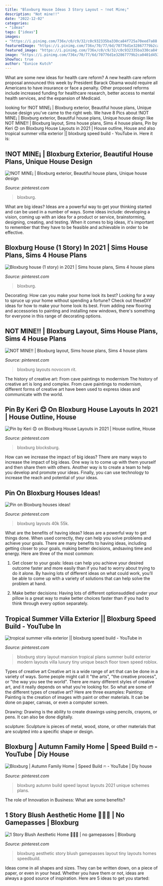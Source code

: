 ```yaml
---
title: "Bloxburg House Ideas 3 Story Layout ~ !not Mine¡"
description: "Not mine!!"
date: "2022-12-02"
categories:
- "ideas"
tags: ["ideas"]
images:
- "https://i.pinimg.com/736x/c0/c9/32/c0c932335ba330ca84f725a70eed7a88.jpg"
featuredImage: "https://i.pinimg.com/736x/70/77/6d/70776d1e32867779b2ca0401d45314af.jpg"
featured_image: "https://i.pinimg.com/736x/c0/c9/32/c0c932335ba330ca84f725a70eed7a88.jpg"
image: "https://i.pinimg.com/736x/70/77/6d/70776d1e32867779b2ca0401d45314af.jpg"
ShowToc: true
author: "Eunice Kutch"
---
```



What are some new ideas for health care reform?
A new health care reform proposal announced this week by President Barack Obama would require all Americans to have insurance or face a penalty. Other proposed reforms include increased funding for healthcare research, better access to mental health services, and the expansion of Medicaid.

	

		
looking for !NOT MINE¡ | Bloxburg exterior, Beautiful house plans, Unique house design you've came to the right web. We have 8 Pics about !NOT MINE¡ | Bloxburg exterior, Beautiful house plans, Unique house design like NOT MINE!! | Bloxburg layout, Sims house plans, Sims 4 house plans, Pin by Keri 😊 on Bloxburg House Layouts in 2021 | House outline, House and also tropical summer villa exterior || bloxburg speed build - YouTube in. Here it is:
		
    
## !NOT MINE¡ | Bloxburg Exterior, Beautiful House Plans, Unique House Design

<img loading=lazy src="https://i.pinimg.com/736x/ea/3d/e2/ea3de22716653614693ec3f811d7c0c9.jpg" onerror="this.onerror=null;this.src='https://tse3.mm.bing.net/th?id=OIP.Jq63CiH6USQmAHLOb6Qs9wHaEF&amp;pid=15.1';" alt="!NOT MINE¡ | Bloxburg exterior, Beautiful house plans, Unique house design">

_Source: pinterest.com_

>bloxburg. 

	

What are big ideas?
Ideas are a powerful way to get your thinking started and can be used in a number of ways. Some ideas include: developing a vision, coming up with an idea for a product or service, brainstorming, designing, creating, and testing. When it comes to big ideas, it's important to remember that they have to be feasible and achievable in order to be effective.

    
## Bloxburg House (1 Story) In 2021 | Sims House Plans, Sims 4 House Plans

<img loading=lazy src="https://i.pinimg.com/736x/0b/d7/cc/0bd7ccd1c271d5d82ae191454a9c2ec0.jpg" onerror="this.onerror=null;this.src='https://tse3.mm.bing.net/th?id=OIP.lf5Ur7P1-cbv9aDeyztv0gHaFi&amp;pid=15.1';" alt="Bloxburg house (1 story) in 2021 | Sims house plans, Sims 4 house plans">

_Source: pinterest.com_

>bloxburg. 

	

Decorating: How can you make your home look its best?
Looking for a way to spruce up your home without spending a fortune? Check out theseDIY ideas for how to make your home look its best. From adding new flooring and accessories to painting and installing new windows, there's something for everyone in this range of decorating options.

    
## NOT MINE!! | Bloxburg Layout, Sims House Plans, Sims 4 House Plans

<img loading=lazy src="https://i.pinimg.com/736x/c6/38/37/c63837f9189163e09bcf5f049f4e82ad.jpg" onerror="this.onerror=null;this.src='https://tse4.mm.bing.net/th?id=OIP.UJS6p09s0iVK5TjzPLN1kwHaFq&amp;pid=15.1';" alt="NOT MINE!! | Bloxburg layout, Sims house plans, Sims 4 house plans">

_Source: pinterest.com_

>bloxburg layouts novocom rit. 

	

The history of creative art: From cave paintings to modernism
The history of creative art is long and complex. From cave paintings to modernism, different forms of creative art have been used to express ideas and communicate with the world.

    
## Pin By Keri 😊 On Bloxburg House Layouts In 2021 | House Outline, House

<img loading=lazy src="https://i.pinimg.com/736x/70/77/6d/70776d1e32867779b2ca0401d45314af.jpg" onerror="this.onerror=null;this.src='https://tse3.mm.bing.net/th?id=OIP.UiighXkz4FfItoGpWu3CcAHaHa&amp;pid=15.1';" alt="Pin by Keri 😊 on Bloxburg House Layouts in 2021 | House outline, House">

_Source: pinterest.com_

>bloxburg blocksburg. 

	

How can we increase the impact of big ideas?
There are many ways to increase the impact of big ideas. One way is to come up with them yourself and then share them with others. Another way is to create a team to help you develop and promote your ideas. Finally, you can use technology to increase the reach and potential of your ideas.

    
## Pin On Bloxburg Houses Ideas!

<img loading=lazy src="https://i.pinimg.com/736x/d2/c3/61/d2c361d68cdc849e005677775ea76d2f.jpg" onerror="this.onerror=null;this.src='https://tse3.mm.bing.net/th?id=OIP.LDN6oauYx-W_iVPuY5wzvgHaFj&amp;pid=15.1';" alt="Pin on Bloxburg houses ideas!">

_Source: pinterest.com_

>bloxburg layouts 40k 55k. 

	

What are the benefits of having ideas?
Ideas are a powerful way to get things done. When used correctly, they can help you solve problems and achieve your goals. There are many benefits to having ideas, including getting closer to your goals, making better decisions, andsaving time and energy. Here are three of the most common: 
1. Get closer to your goals: Ideas can help you achieve your desired outcome faster and more easily than if you had to worry about trying to do it alone. By having lots of different ideas on what could work, you’ll be able to come up with a variety of solutions that can help solve the problem at hand.

2. Make better decisions: Having lots of different optionsuddled under your pillow is a great way to make better choices faster than if you had to think through every option separately.

    
## Tropical Summer Villa Exterior || Bloxburg Speed Build - YouTube In

<img loading=lazy src="https://i.pinimg.com/736x/ba/fd/a5/bafda585f90941644c4122e7e7b06c57.jpg" onerror="this.onerror=null;this.src='https://tse2.mm.bing.net/th?id=OIP.-onqKotySco2xltNQyN5QQHaFj&amp;pid=15.1';" alt="tropical summer villa exterior || bloxburg speed build - YouTube in">

_Source: pinterest.com_

>bloxburg story layout mansion tropical plans summer build exterior modern layouts villa luxury tiny unique beach floor town speed roblox. 

	

Types of creative art
Creative art is a wide range of art that can be done in a variety of ways. Some people might call it "the arts", "the creative process", or "the way you see the world". There are many different styles of creative art, and it really depends on what you're looking for. So what are some of the different types of creative art? Here are three examples: 
Painting: Painting is the creation of images with paint or other materials. It can be done on paper, canvas, or even a computer screen.

Drawing: Drawing is the ability to create drawings using pencils, crayons, or pens. It can also be done digitally.

 sculpture: Sculpture is pieces of metal, wood, stone, or other materials that are sculpted into a specific shape or design.

    
## Bloxburg | Autumn Family Home | Speed Build ෆ - YouTube | Diy House

<img loading=lazy src="https://i.pinimg.com/736x/c0/c9/32/c0c932335ba330ca84f725a70eed7a88.jpg" onerror="this.onerror=null;this.src='https://tse3.mm.bing.net/th?id=OIP.EV4zYeLyQOkSFIdltWl4NwHaFj&amp;pid=15.1';" alt="Bloxburg | Autumn Family Home | Speed Build ෆ - YouTube | Diy house">

_Source: pinterest.com_

>bloxburg autumn build speed layout layouts 2021 unique schemes plans. 

	

The role of Innovation in Business: What are some benefits?
 

    
## 1 Story Blush Aesthetic Home 🧚🏻‍♀️ | No Gamepasses | Bloxburg

<img loading=lazy src="https://i.pinimg.com/736x/b3/0a/0a/b30a0a262ccaad95d5a70dcdb1caefea.jpg" onerror="this.onerror=null;this.src='https://tse3.mm.bing.net/th?id=OIP.edD7AySn2LfAoLSWlSWvFQHaEK&amp;pid=15.1';" alt="1 Story Blush Aesthetic Home 🧚🏻‍♀️ | no gamepasses | Bloxburg">

_Source: pinterest.com_

>bloxburg aesthetic story blush gamepasses layout tiny layouts homes speedbuild. 

	

Ideas come in all shapes and sizes. They can be written down, on a piece of paper, or even in your head. Whether you have them or not, ideas are always a good source of inspiration. Here are 5 ideas to get you started: 

